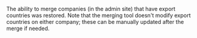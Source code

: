 The ability to merge companies (in the admin site) that have export countries was restored. Note that the merging tool doesn't modify export countries on either company; these can be manually updated after the merge if needed.
